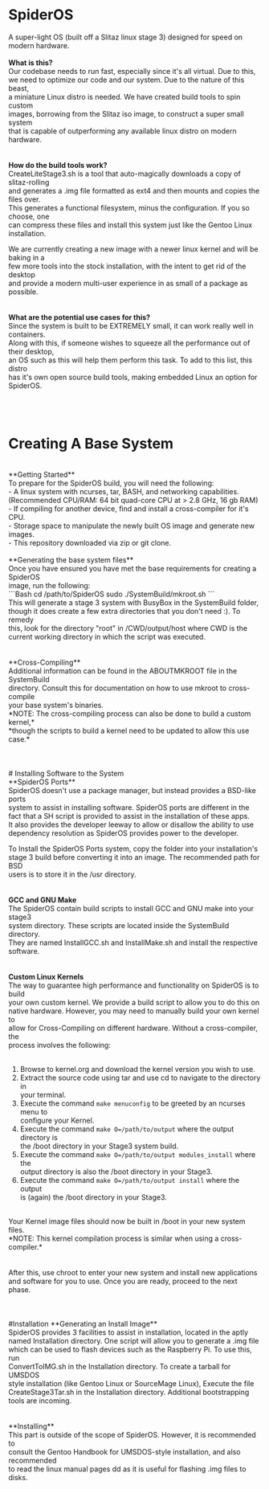 # SpiderOS
A super-light OS (built off a Slitaz linux stage 3) designed for speed on modern hardware.
</br></br>
**What is this?**</br>
Our codebase needs to run fast, especially since it's all virtual. Due to this, </br>
we need to optimize our code and our system. Due to the nature of this beast, </br>
a miniature Linux distro is needed. We have created build tools to spin custom </br>
images, borrowing from the Slitaz iso image, to construct a super small system </br>
that is capable of outperforming any available linux distro on modern hardware. </br>
</br>
</br>
**How do the build tools work?** </br>
CreateLiteStage3.sh is a tool that auto-magically downloads a copy of slitaz-rolling</br>
and generates a .img file formatted as ext4 and then mounts and copies the files over.</br>
This generates a functional filesystem, minus the configuration. If you so choose, one</br>
can compress these files and install this system just like the Gentoo Linux installation.</br>

We are currently creating a new image with a newer linux kernel and will be baking in a </br>
few more tools into the stock installation, with the intent to get rid of the desktop </br>
and provide a modern multi-user experience in as small of a package as possible. </br>
</br>
</br>
**What are the potential use cases for this?**</br>
Since the system is built to be EXTREMELY small, it can work really well in containers.</br>
Along with this, if someone wishes to squeeze all the performance out of their desktop,</br>
an OS such as this will help them perform this task. To add to this list, this distro </br>
has it's own open source build tools, making embedded Linux an option for SpiderOS. </br>
</br>
</br>
</br>
# Creating A Base System
</br>
**Getting Started** </br>
To prepare for the SpiderOS build, you will need the following:</br>
- A linux system with ncurses, tar, BASH, and networking capabilities. </br>
  (Recommended CPU/RAM: 64 bit quad-core CPU at > 2.8 GHz, 16 gb RAM)
- If compiling for another device, find and install a cross-compiler for it's CPU. </br>
- Storage space to manipulate the newly built OS image and generate new images.</br>
- This repository downloaded via zip or git clone.
</br>
</br>
**Generating the base system files** </br>
Once you have ensured you have met the base requirements for creating a SpiderOS </br>
image, run the following: </br>
```Bash
cd /path/to/SpiderOS
sudo ./SystemBuild/mkroot.sh
```
</br>
This will generate a stage 3 system with BusyBox in the SystemBuild folder, </br>
though it does create a few extra directories that you don't need :). To remedy </br>
this, look for the directory "root" in /CWD/output/host where CWD is the </br>
current working directory in which the script was executed. </br>
</br>
</br>
**Cross-Compiling** </br>
Additional information can be found in the ABOUTMKROOT file in the SystemBuild </br>
directory. Consult this for documentation on how to use mkroot to cross-compile </br>
your base system's binaries. </br>
*NOTE: The cross-compiling process can also be done to build a custom kernel,* </br>
*though the scripts to build a kernel need to be updated to allow this use case.* </br>
</br>
</br>
</br>
# Installing Software to the System
</br>
**SpiderOS Ports** </br>
SpiderOS doesn't use a package manager, but instead provides a BSD-like ports </br>
system to assist in installing software. SpiderOS ports are different in the </br>
fact that a SH script is provided to assist in the installation of these apps. </br>
It also provides the developer leeway to allow or disallow the ability to use </br>
dependency resolution as SpiderOS provides power to the developer. </br>

To Install the SpiderOS Ports system, copy the folder into your installation's </br>
stage 3 build before converting it into an image. The recommended path for BSD </br>
users is to store it in the /usr directory. </br>
</br>
</br>
**GCC and GNU Make** </br>
The SpiderOS contain build scripts to install GCC and GNU make into your stage3 </br>
system directory. These scripts are located inside the SystemBuild directory. </br>
They are named InstallGCC.sh and InstallMake.sh and install the respective </br>
software.</br>
</br>
</br>
**Custom Linux Kernels** </br>
The way to guarantee high performance and functionality on SpiderOS is to build </br>
your own custom kernel. We provide a build script to allow you to do this on </br>
native hardware. However, you may need to manually build your own kernel to </br>
allow for Cross-Compiling on different hardware. Without a cross-compiler, the </br>
process involves the following: </br>
</br>
1) Browse to kernel.org and download the kernel version you wish to use.
2) Extract the source code using tar and use cd to navigate to the directory in </br>
   your terminal.
3) Execute the command `make menuconfig` to be greeted by an ncurses menu to </br>
   configure your Kernel.
4) Execute the command `make O=/path/to/output` where the output directory is </br>
   the /boot directory in your Stage3 system build.
5) Execute the command `make O=/path/to/output modules_install` where the </br>
   output directory is also the /boot directory in your Stage3.
6) Execute the command `make O=/path/to/output install` where the output </br>
   is (again) the /boot directory in your Stage3. </br>
</br>
Your Kernel image files should now be built in /boot in your new system files. </br>
*NOTE: This kernel compilation process is similar when using a cross-compiler.* </br>
</br>
</br>
After this, use chroot to enter your new system and install new applications </br>
and software for you to use. Once you are ready, proceed to the next phase. </br>
</br>
</br>
</br>
#Installation
**Generating an Install Image** </br>
SpiderOS provides 3 facilities to assist in installation, located in the aptly </br>
named Installation directory. One script will allow you to generate a .img file </br>
which can be used to flash devices such as the Raspberry Pi. To use this, run </br>
ConvertToIMG.sh in the Installation directory. To create a tarball for UMSDOS </br>
style installation (like Gentoo Linux or SourceMage Linux), Execute the file </br>
CreateStage3Tar.sh in the Installation directory. Additional bootstrapping </br>
tools are incoming. </br>
</br>
</br>
**Installing** </br>
This part is outside of the scope of SpiderOS. However, it is recommended to </br>
consult the Gentoo Handbook for UMSDOS-style installation, and also recommended </br>
to read the linux manual pages dd as it is useful for flashing .img files to </br>
disks. </br>
